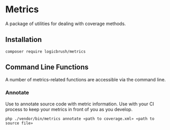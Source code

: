 # Metrics

A package of utilities for dealing with coverage methods.

## Installation

```shell
composer require logicbrush/metrics
```

## Command Line Functions

A number of metrics-related functions are accessible via the command line.

### Annotate

Use to annotate source code with metric information.  Use with your CI process
to keep your metrics in front of you as you develop.

```shell
php ./vendor/bin/metrics annotate «path to coverage.xml» «path to source file»
```